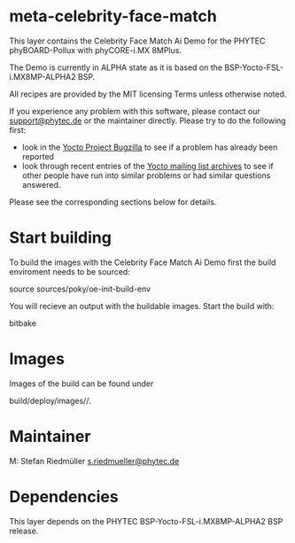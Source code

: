 meta-celebrity-face-match
================================================================================

This layer contains the Celebrity Face Match Ai Demo for the PHYTEC
phyBOARD-Pollux with phyCORE-i.MX 8MPlus.

The Demo is currently in ALPHA state as it is based on the
BSP-Yocto-FSL-i.MX8MP-ALPHA2 BSP.

All recipes are provided by the MIT licensing Terms unless otherwise noted.

If you experience any problem with this software, please contact our
<support@phytec.de> or the maintainer directly.
Please try to do the following first:

* look in the
  [Yocto Project Bugzilla](http://bugzilla.yoctoproject.org/)
  to see if a problem has already been reported
* look through recent entries of the
  [Yocto mailing list archives](https://lists.yoctoproject.org/pipermail/yocto/)
  to see if other people have run into similar
  problems or had similar questions answered.

Please see the corresponding sections below for details.

Start building
================================================================================
To build the images with the Celebrity Face Match Ai Demo first the build
enviroment needs to be sourced:

 source sources/poky/oe-init-build-env

You will recieve an output with the buildable images.
Start the build with:

 bitbake <image-name>


Images
================================================================================
Images of the build can be found under

 build/deploy/images/<machine>/.


Maintainer
==========

M:  Stefan Riedmüller <s.riedmueller@phytec.de>

Dependencies
============

This layer depends on the PHYTEC BSP-Yocto-FSL-i.MX8MP-ALPHA2 BSP release.
